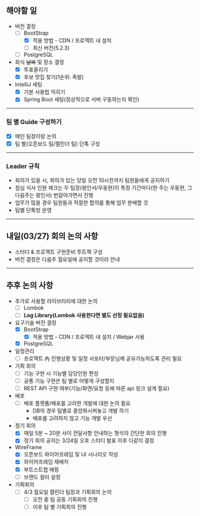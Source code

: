 

## 해야할 일

- 버전 결정
	- [ ] BootStrap
		- [x] 적용 방법 - CDN / 프로젝트 내 설치
		- [ ] 최신 버전(5.2.3) 
	- [ ] PostgreSQL

- 회식 ~~날짜~~ 및 장소 결정 
	- [x] 투표올리기
	- [x] 후보 맛집 찾기(1순위: 족발)

- IntelliJ 세팅
	- [x] 기본 사용법 익히기
	- [x] Spring Boot 세팅(정상적으로 서버 구동하는지 확인)

*** 

### 팀 별 Guide 구성하기

- [x] 메인 팀장이랑 논의
- [x] 팀 별(오픈보드 팀/캘린더 팀) 단톡 구성

***

### Leader 규칙

-  회의가 있을 시, 회의가 있는 당일 오전 10시전까지 팀원들에게 공지하기
-  점심 식사 인원 체크는 두 팀장(왕인서/우동현)이 특정 기간마다(한 주는 우동현, 그 다음주는 왕인서) 번갈아가면서 진행
-  업무가 많을 경우 팀원들과 적절한 합의를 통해 업무 분배할 것
-  팀별 단톡방 운영

***

## 내일(03/27) 회의 논의 사항

- 스터디 & 프로젝트 구현준비 투트랙 구성
- 버전 결정은 다음주 월요일에 공지할 것이라 안내

***

## 추후 논의 사항


- 추가로 사용할 라이브러리에 대한 논의
	- [ ] Lombok
	- [ ] **Log Library(Lombok 사용한다면 별도 선정 필요없음)**

- 요구기술 버전 결정
	- [x] BootStrap
		- [x] 적용 방법 - CDN / 프로젝트 내 설치 / Webjar 사용
	- [x] PostgreSQL

- 일정관리
	- [ ] 프로젝트 內 진행상황 및 일정 서포터/부장님께 공유가능하도록 관리 필요

- 기획 회의
	- [ ] 기능 구현 시 기능별 담당인원 편성
	- [ ] 공통 기능 구현은 팀 별로 어떻게 구성할지
	- [ ] REST API 구현 여부(기능/화면/요청 등에 따른 api 링크 설계 필요)

- 배포
	- [ ] 배포 플랫폼/배포를 고려한 개발에 대한 논의 필요 
		-  DB의 경우 팀별로 중앙화시켜놓고 개발 하기
		-  배포를 고려하지 않고 기능 개발 우선

- 정기 회의
	- [x] 매일 5분 ~ 20분 사이 전달사항 안내하는 형식의 간단한 회의 진행
	- [x] 정기 회의 공지는 3/24일 오후 스터디 발표 이후 다같이 결정

- WireFrame
	- [x] 오픈보드 와이어프레임 및 UI 시나리오 작성
	- [x] 와이어프레임 재배치
	- [x] 부트스트랩 매핑
	- [ ] 브랜드 컬러 설정

- 기획회의
	- [ ] 4/3 월요일 캘린더 팀장과 기획회의 논의
		- [ ] 오전 중 팀 공동 기획회의 진행
		- [ ] 이후 팀 별 기획회의 진행